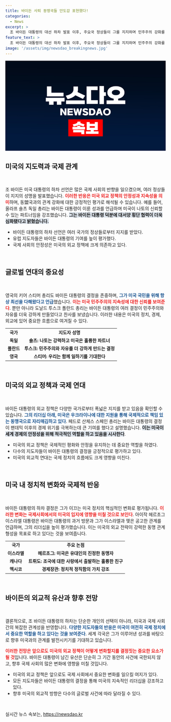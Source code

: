 ```yaml
---
title: 바이든 사퇴 동맹국들 안도감 표현했다!
categories:
  - News
excerpt: >
  조 바이든 대통령의 대선 하차 발표 이후, 주요국 정상들이 그를 지지하며 민주주의 강화를 강조했습니다. 숄츠 독일 총리는 나토와 미국의 신뢰를 언급하며 감사의 마음을 전했고, 트뤼도 캐나다 총리도 그의 진정한 친구임을 강조했습니다.
feature_text: >
  조 바이든 대통령의 대선 하차 발표 이후, 주요국 정상들이 그를 지지하며 민주주의 강화를 강조했습니다. 숄츠 독일 총리는 나토와 미국의 신뢰를 언급하며 감사의 마음을 전했고, 트뤼도 캐나다 총리도 그의 진정한 친구임을 강조했습니다.
image: '/assets/img/newsdao_breakingnews.jpg'
---
```


<p><img src="/assets/img/newsdao_breakingnews.jpg" alt="koreaapp 속보" /></p>

<h2 data-ke-size="size26">미국의 지도력과 국제 관계</h2>

<p data-ke-size="size16">&nbsp;</p>

<p>조 바이든 미국 대통령의 하차 선언은 많은 국제 사회의 반향을 일으켰으며, 여러 정상들이 지지의 성명을 발표했습니다. <b><span style="color: #ee2323;">이러한 반응은 미국 외교 정책의 안정성과 지속성을 의미</span></b>하며, 동盟국과의 관계 강화에 대한 긍정적인 평가로 해석될 수 있습니다. 예를 들어, 올라프 숄츠 독일 총리는 바이든 대통령이 이룬 성과를 언급하며 미국이 나토의 신뢰할 수 있는 파트너임을 강조했습니다. <b><span style="background-color: #21538527;">그는 바이든 대통령 덕분에 대서양 횡단 협력이 더욱 심화됐다고 밝혔습니다.</span></b> </p>

<ul>
    <li>바이든 대통령의 하차 선언은 여러 국가의 정상들로부터 지지를 받았다.</li>
    <li>유럽 지도자들은 바이든 대통령의 기여를 높이 평가했다.</li>
    <li>국제 사회의 안정성은 미국의 외교 정책에 크게 의존하고 있다.</li>
</ul>

<p data-ke-size="size16">&nbsp;</p>

<h2 data-ke-size="size26">글로벌 연대의 중요성</h2>

<p data-ke-size="size16">&nbsp;</p>

<p>영국의 키어 스티머 총리도 바이든 대통령의 결정을 존중하며, <b><span style="color: #1a5490;">그가 미국 국민을 위해 항상 최선을 다해왔다고 언급</span></b>했습니다. <b><span style="color: #ee2323;">이는 미국 민주주의의 지속성에 대한 신뢰를 보여준다</span></b>. 뿐만 아니라 도날드 투스크 폴란드 총리는 바이든 대통령의 여러 결정이 민주주의와 자유를 더욱 강하게 만들었다고 찬사를 보냈습니다. 이러한 내용은 미국의 정치, 경제, 외교에 있어 중요한 흐름으로 여겨질 수 있다.</p>

<table>
    <tr>
        <td style="text-align: center; height: 17px;"><b>국가</b></td>
        <td style="text-align: center; height: 17px;"><b>지도자 성명</b></td>
    </tr>
    <tr>
        <td style="text-align: center; height: 17px;"><b>독일</b></td>
        <td style="text-align: center; height: 17px;"><b>숄츠: 나토는 강력하고 미국은 훌륭한 파트너</b></td>
    </tr>
    <tr>
        <td style="text-align: center; height: 17px;"><b>폴란드</b></td>
        <td style="text-align: center; height: 17px;"><b>투스크: 민주주의와 자유를 더 강하게 만드는 결정</b></td>
    </tr>
    <tr>
        <td style="text-align: center; height: 17px;"><b>영국</b></td>
        <td style="text-align: center; height: 17px;"><b>스티머: 우리는 함께 일하기를 기대한다</b></td>
    </tr>
</table>

<p data-ke-size="size16">&nbsp;</p>

<h2 data-ke-size="size26">미국의 외교 정책과 국제 연대</h2>

<p data-ke-size="size16">&nbsp;</p>

<p>바이든 대통령의 외교 정책은 다양한 국가로부터 폭넓은 지지를 받고 있음을 확인할 수 있습니다. <b><span style="color: #1a5490;">그의 리더십 아래, 미국은 우크라이나에 대한 지원을 통해 국제적으로 책임 있는 동맹국으로 자리매김하고 있다</span></b>. 페드로 산체스 스페인 총리는 바이든 대통령의 결정이 팬데믹 이후의 경제 위기를 극복하는데 큰 기여를 했다고 설명했습니다. <b><span style="background-color: #21538527;">이는 미국이 세계 경제의 안정성을 위해 적극적인 역할을 하고 있음을 시사한다</span></b>.</p>

<ul>
    <li>미국의 외교 정책은 국제적인 평화와 안정을 유지하는 데 중요한 역할을 하였다.</li>
    <li>다수의 지도자들이 바이든 대통령의 결정을 긍정적으로 평가하고 있다.</li>
    <li>미국의 외교적 연대는 국제 정치의 흐름에도 크게 영향을 미친다.</li>
</ul>

<p data-ke-size="size16">&nbsp;</p>

<h2 data-ke-size="size26">미국 내 정치적 변화와 국제적 반응</h2>

<p data-ke-size="size16">&nbsp;</p>

<p>바이든 대통령의 하차 결정은 그가 이끄는 미국 정치의 핵심적인 변화로 평가됩니다. <b><span style="color: #ee2323;">이러한 변화는 국제사회에서의 미국의 입지에 영향을 미칠 것으로 보인다</span></b>. 아이작 헤르초그 이스라엘 대통령은 바이든 대통령의 과거 방문과 그가 이스라엘과 맺은 공고한 관계를 언급하며, 그의 리더십을 높이 평가했습니다. 이는 미국의 외교 전략이 강력한 동맹 관계 형성을 목표로 하고 있다는 것을 보여줍니다.</p>

<table>
    <tr>
        <td style="text-align: center; height: 17px;"><b>국가</b></td>
        <td style="text-align: center; height: 17px;"><b>주요 논점</b></td>
    </tr>
    <tr>
        <td style="text-align: center; height: 17px;"><b>이스라엘</b></td>
        <td style="text-align: center; height: 17px;"><b>헤르초그: 미국은 유대인의 진정한 동맹자</b></td>
    </tr>
    <tr>
        <td style="text-align: center; height: 17px;"><b>캐나다</b></td>
        <td style="text-align: center; height: 17px;"><b>트뤼도: 조국에 대한 사랑에서 출발하는 훌륭한 친구</b></td>
    </tr>
    <tr>
        <td style="text-align: center; height: 17px;"><b>멕시코</b></td>
        <td style="text-align: center; height: 17px;"><b>경제장관: 정치적 정직함의 가치 강조</b></td>
    </tr>
</table>

<p data-ke-size="size16">&nbsp;</p>

<h2 data-ke-size="size26">바이든의 외교적 유산과 향후 전망</h2>

<p data-ke-size="size16">&nbsp;</p>

<p>결론적으로, 조 바이든 대통령의 하차는 단순한 개인의 선택이 아니라, 미국과 국제 사회 간의 복잡한 관계성을 반영합니다. <b><span style="color: #1a5490;">다양한 지도자들의 반응은 미국이 여전히 국제 정치에서 중요한 역할을 하고 있다는 것을 보여준다</span></b>. 세계 각국은 그가 이루어낸 성과를 바탕으로 향후 미국과의 관계를 발전시키기를 기대하고 있습니다.</p>

<p><b><span style="color: #ee2323;">이러한 전망은 앞으로도 미국의 외교 정책이 어떻게 변화할지를 결정짓는 중요한 요소가 될 것</span></b>입니다. 바이든 대통령이 남긴 유산은 단순히 그 기간 동안의 사건에 국한되지 않고, 향후 국제 사회의 많은 변화에 영향을 미칠 것입니다.</p>

<ul>
    <li>미국의 외교 정책은 앞으로도 국제 사회에서 중요한 변화를 일으킬 여지가 있다.</li>
    <li>모든 지도자들은 바이든 대통령의 결정을 통해 미국의 지속적인 리더십을 강조하고 있다.</li>
    <li>향후 미국의 외교적 방향은 다수의 글로벌 사건에 따라 달라질 수 있다.</li>
</ul>

<p data-ke-size="size16">&nbsp;</p>
실시간 뉴스 속보는, <a href="https://newsdao.kr" rel="dofollow">https://newsdao.kr</a>


